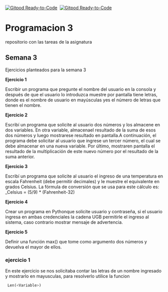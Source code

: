 [![Gitpod Ready-to-Code](https://img.shields.io/badge/UGB-PRC3-blue)](https://gitpod.io/#https://github.com/TheAlgorithms/Python)&nbsp;
[![Gitpod Ready-to-Code](https://img.shields.io/badge/Python-3.9-red)](https://gitpod.io/#https://github.com/TheAlgorithms/Python)&nbsp;

# Programacion 3
 repositorio con las tareas de la asignatura

 ## Semana 3
  Ejercicios planteados para la semana 3

  **Ejercicio 1**

  Escribir un programa que pregunte el nombre del usuario en la consola y después de que el usuario lo introduzca muestre por pantalla <NOMBRE> tiene <n> letras, donde <NOMBRE> es el nombre de usuario en mayúsculas y<n>es el número de letras que tienen el nombre.

  **Ejercicio 2**

  Escribí un programa que solicite al usuario dos números y los almacene en dos variables. En otra variable, almacenael resultado de la suma de esos dos números y  luego mostrarese  resultado  en  pantalla.A  continuación,  el  programa  debe solicitar al usuario que ingrese un tercer número, el cual se debe almacenar en una nueva variable. Por último, mostraren pantalla el resultado de la multiplicación de este nuevo número por el resultado de la suma anterior.
  
  **Ejercicio 3**

  Escribí  un  programa  que  solicite  al  usuario  el  ingreso  de  una  temperatura  en escala Fahrenheit (debe permitir decimales) y le muestre el equivalente en grados Celsius. La fórmula de conversión que se usa para este cálculo es: _Celsius = (5/9) * (Fahrenheit-32)
  
  **Ejercicio 4**

  Crear  un  programa  en Pythonque  solicite  usuario  y  contraseña,  si  el  usuario ingresa  en  ambas  credenciales  la  cadena  UGB  permitirle  el  ingreso  al  sistema, caso contrario mostrar mensaje de advertencia.
  
  **Ejercicio 5**

  Definir una función max() que tome como argumento dos números y devuelva el mayor de ellos.

  ### ejercicio 1
   En este ejercicio se nos solicitaba contar las letras de un nombre ingresado y mostrarlo en mayusculas, para resolverlo utilice la funcion
   ```python
    Len(<Variable>)
   ```


